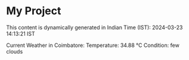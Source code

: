 # My Project

This content is dynamically generated in Indian Time (IST): 2024-03-23 14:13:21 IST


Current Weather in Coimbatore:
Temperature: 34.88 °C
Condition: few clouds

